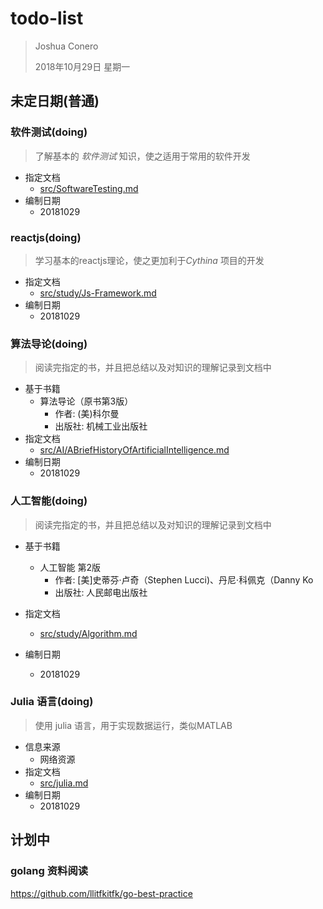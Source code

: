 # todo-list

> Joshua Conero
>
> 2018年10月29日 星期一





## 未定日期(普通)

### 软件测试(doing)

> 了解基本的 *软件测试* 知识，使之适用于常用的软件开发

- 指定文档
  - [src/SoftwareTesting.md](../src/SoftwareTesting.md)
- 编制日期
  - 20181029



### reactjs(doing)

> 学习基本的reactjs理论，使之更加利于*Cythina* 项目的开发

- 指定文档
  - [src/study/Js-Framework.md](../src/study/Js-Framework.md)
- 编制日期
  - 20181029




### 算法导论(doing)

> 阅读完指定的书，并且把总结以及对知识的理解记录到文档中

- 基于书籍
  - 算法导论（原书第3版）
    - 作者: (美)科尔曼
    - 出版社: 机械工业出版社
- 指定文档
  - [src/AI/ABriefHistoryOfArtificialIntelligence.md](../src/AI/ABriefHistoryOfArtificialIntelligence.md)
- 编制日期
  - 20181029


### 人工智能(doing)

>  阅读完指定的书，并且把总结以及对知识的理解记录到文档中


- 基于书籍
  - 人工智能 第2版
    - 作者: [美]史蒂芬·卢奇（Stephen Lucci)、丹尼·科佩克（Danny Ko
    - 出版社: 人民邮电出版社

- 指定文档
  - [src/study/Algorithm.md](../src/study/Algorithm.md)
- 编制日期
  - 20181029



### Julia 语言(doing)

> 使用 julia 语言，用于实现数据运行，类似MATLAB

- 信息来源
  - 网络资源
- 指定文档
  - [src/julia.md](../src/julia.md)
- 编制日期
  - 20181029





## 计划中

### golang 资料阅读

https://github.com/llitfkitfk/go-best-practice